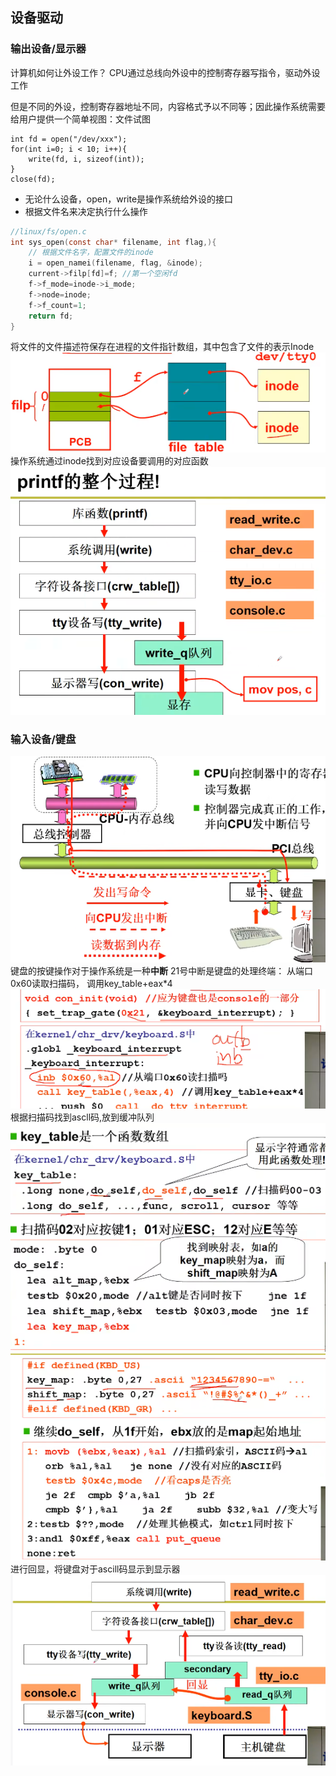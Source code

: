## 设备驱动
### 输出设备/显示器
计算机如何让外设工作？
 CPU通过总线向外设中的控制寄存器写指令，驱动外设工作

 但是不同的外设，控制寄存器地址不同，内容格式予以不同等；因此操作系统需要给用户提供一个简单视图：文件试图
```
int fd = open("/dev/xxx");
for(int i=0; i < 10; i++){
    write(fd, i, sizeof(int));
}
close(fd);
```
* 无论什么设备，open，write是操作系统给外设的接口
* 根据文件名来决定执行什么操作
```c
//linux/fs/open.c
int sys_open(const char* filename, int flag,){
    // 根据文件名字，配置文件的inode
    i = open_namei(filename, flag, &inode);
    current->filp[fd]=f; //第一个空闲fd
    f->f_mode=inode->i_mode;
    f->node=inode;
    f->f_count=1;
    return fd;
}
```
将文件的文件描述符保存在进程的文件指针数组，其中包含了文件的表示Inode
![alt text](pic/ch4_1.png)
操作系统通过inode找到对应设备要调用的对应函数
![alt text](pic/ch4_2.png)

### 输入设备/键盘
![alt text](pic/ch4_3.png)
键盘的按键操作对于操作系统是一种**中断**
21号中断是键盘的处理终端：
    从端口0x60读取扫描码，
    调用key_table+eax*4
![alt text](pic/ch4_4.png)    
根据扫描码找到ascll码,放到缓冲队列
![alt text](pic/ch4_5.png)
![alt text](pic/ch4_6.png)
进行回显，将键盘对于ascill码显示到显示器
![alt text](pic/ch4_7.png)

